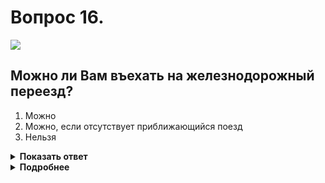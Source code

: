 # Вопрос 16.

![](https://s.drom.ru/i24228/pdd/tickets/2016/1543884976.jpg)

## Можно ли Вам въехать на железнодорожный переезд?

1. Можно
2. Можно, если отсутствует приближающийся поезд
3. Нельзя

<details>
<summary><b>Показать ответ</b></summary>
Правильный ответ: 3
</details>
<details>
<summary><b>Подробнее</b></summary>
Водитель грузовика остановился, чтобы уступить дорогу. Выехав на железнодорожный переезд, Вы будете вынуждены на нём остановиться, дожидаясь освобождения места за переездом. Выезд на железнодорожный переезд в такой ситуации запрещён.
(Пункт 15.3 ПДД)
</details>